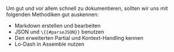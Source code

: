 Um gut und vor allem schnell zu dokumentieren, sollten wir uns mit folgenden Methodiken gut auskennen: 

- Markdown erstellen und bearbeiten
- JSON und `\{{#parseJSON}}` benutzen
- Den erweiterten Partial und Kontext-Handling kennen
- Lo-Dash in Assemble nutzen